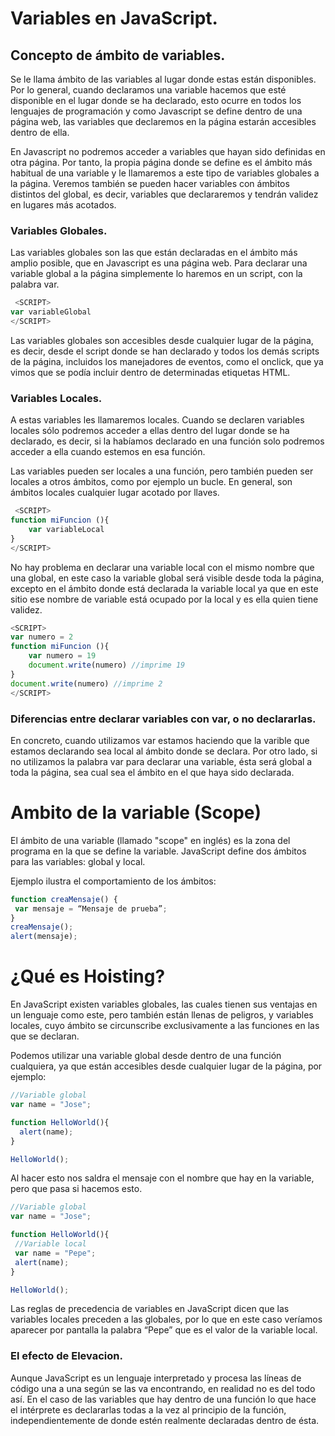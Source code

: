 #  Variables en JavaScript.

## Concepto de ámbito de variables.

Se le llama ámbito de las variables al lugar donde estas están disponibles. Por lo general, cuando declaramos una variable hacemos que esté disponible en el lugar donde se ha declarado, esto ocurre en todos los lenguajes de programación y como Javascript se define dentro de una página web, las variables que declaremos en la página estarán accesibles dentro de ella.

En Javascript no podremos acceder a variables que hayan sido definidas en otra página. Por tanto, la propia página donde se define es el ámbito más habitual de una variable y le llamaremos a este tipo de variables globales a la página. Veremos también se pueden hacer variables con ámbitos distintos del global, es decir, variables que declararemos y tendrán validez en lugares más acotados.

### Variables Globales.
Las variables globales son las que están declaradas en el ámbito más amplio posible, que en Javascript es una página web. Para declarar una variable global a la página simplemente lo haremos en un script, con la palabra var.

```javascript
 <SCRIPT> 
var variableGlobal 
</SCRIPT> 
```
Las variables globales son accesibles desde cualquier lugar de la página, es decir, desde el script donde se han declarado y todos los demás scripts de la página, incluidos los manejadores de eventos, como el onclick, que ya vimos que se podía incluir dentro de determinadas etiquetas HTML.

### Variables Locales.

 A estas variables les llamaremos locales. Cuando se declaren variables locales sólo podremos acceder a ellas dentro del lugar donde se ha declarado, es decir, si la habíamos declarado en una función solo podremos acceder a ella cuando estemos en esa función.

Las variables pueden ser locales a una función, pero también pueden ser locales a otros ámbitos, como por ejemplo un bucle. En general, son ámbitos locales cualquier lugar acotado por llaves.

```javascript
 <SCRIPT> 
function miFuncion (){ 
    var variableLocal 
} 
</SCRIPT>
```
No hay problema en declarar una variable local con el mismo nombre que una global, en este caso la variable global será visible desde toda la página, excepto en el ámbito donde está declarada la variable local ya que en este sitio ese nombre de variable está ocupado por la local y es ella quien tiene validez. 
```javascript
<SCRIPT> 
var numero = 2 
function miFuncion (){ 
    var numero = 19 
    document.write(numero) //imprime 19 
} 
document.write(numero) //imprime 2 
</SCRIPT>
```
### Diferencias entre declarar variables con var, o no declararlas.
En concreto, cuando utilizamos var estamos haciendo que la varible que estamos declarando sea local al ámbito donde se declara. Por otro lado, si no utilizamos la palabra var para declarar una variable, ésta será global a toda la página, sea cual sea el ámbito en el que haya sido declarada.

# Ambito de la variable (Scope)
El ámbito de una variable (llamado "scope" en inglés) es la zona del programa en la que se define la variable. JavaScript define dos ámbitos para las variables: global y local.

 Ejemplo ilustra el comportamiento de los ámbitos:

 ~~~JavaScript
 function creaMensaje() {
  var mensaje = “Mensaje de prueba”;
}
creaMensaje();
alert(mensaje);
 ~~~


# ¿Qué es Hoisting?

En JavaScript existen variables globales, las cuales tienen sus ventajas en un lenguaje como este, pero también están llenas de peligros, y variables locales, cuyo ámbito se circunscribe exclusivamente a las funciones en las que se declaran.

Podemos utilizar una variable global desde dentro de una función cualquiera, ya que están accesibles desde cualquier lugar de la página, por ejemplo:

~~~JavaScript
//Variable global
var name = "Jose";

function HelloWorld(){
  alert(name);
}

HelloWorld();
~~~
 Al hacer esto  nos saldra el mensaje con el nombre que hay en la variable, pero que pasa si hacemos esto.  


 ~~~JavaScript
 //Variable global
var name = "Jose";

function HelloWorld(){
  //Variable local
  var name = "Pepe";
  alert(name);
}

HelloWorld();
 ~~~

 Las reglas de precedencia de variables en JavaScript dicen que las variables locales preceden a las globales, por lo que en este caso veríamos aparecer por pantalla la palabra “Pepe” que es el valor de la variable local.

### El efecto de Elevacion.

Aunque JavaScript es un lenguaje interpretado y procesa las líneas de código una a una según se las va encontrando, en realidad no es del todo así. En el caso de las variables que hay dentro de una función lo que hace el intérprete es declararlas todas a la vez al principio de la función, independientemente de donde estén realmente declaradas dentro de ésta.